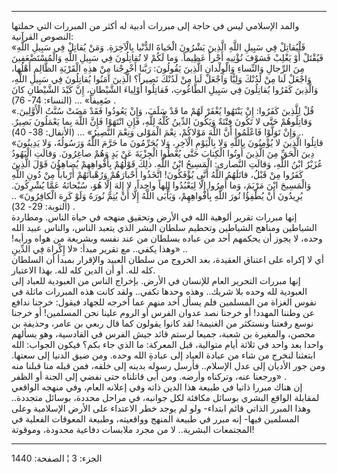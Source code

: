 ------------------------------------------------------------------------

والمد الإسلامي ليس في حاجة إلى مبررات أدبية له أكثر من المبررات التي
حملتها النصوص القرآنية:  
«فَلْيُقاتِلْ فِي سَبِيلِ اللَّهِ الَّذِينَ يَشْرُونَ الْحَياةَ الدُّنْيا بِالْآخِرَةِ. وَمَنْ يُقاتِلْ فِي
سَبِيلِ اللَّهِ فَيُقْتَلْ أَوْ يَغْلِبْ فَسَوْفَ نُؤْتِيهِ أَجْراً عَظِيماً. وَما لَكُمْ لا تُقاتِلُونَ فِي
سَبِيلِ اللَّهِ وَالْمُسْتَضْعَفِينَ مِنَ الرِّجالِ وَالنِّساءِ وَالْوِلْدانِ الَّذِينَ يَقُولُونَ: رَبَّنا
أَخْرِجْنا مِنْ هذِهِ الْقَرْيَةِ الظَّالِمِ أَهْلُها، وَاجْعَلْ لَنا مِنْ لَدُنْكَ وَلِيًّا وَاجْعَلْ لَنا مِنْ
لَدُنْكَ نَصِيراً؟ الَّذِينَ آمَنُوا يُقاتِلُونَ فِي سَبِيلِ اللَّهِ، وَالَّذِينَ كَفَرُوا يُقاتِلُونَ فِي
سَبِيلِ الطَّاغُوتِ، فَقاتِلُوا أَوْلِياءَ الشَّيْطانِ، إِنَّ كَيْدَ الشَّيْطانِ كانَ ضَعِيفاً» ...
(النساء: 74- 76) .  
«قُلْ لِلَّذِينَ كَفَرُوا: إِنْ يَنْتَهُوا يُغْفَرْ لَهُمْ ما قَدْ سَلَفَ، وَإِنْ يَعُودُوا فَقَدْ مَضَتْ سُنَّتُ
الْأَوَّلِينَ. وَقاتِلُوهُمْ حَتَّى لا تَكُونَ فِتْنَةٌ وَيَكُونَ الدِّينُ كُلُّهُ لِلَّهِ، فَإِنِ انْتَهَوْا فَإِنَّ
اللَّهَ بِما يَعْمَلُونَ بَصِيرٌ. وَإِنْ تَوَلَّوْا فَاعْلَمُوا أَنَّ اللَّهَ مَوْلاكُمْ، نِعْمَ الْمَوْلى وَنِعْمَ
النَّصِيرُ» ... (الأنفال: 38- 40) ..  
«قاتِلُوا الَّذِينَ لا يُؤْمِنُونَ بِاللَّهِ وَلا بِالْيَوْمِ الْآخِرِ، وَلا يُحَرِّمُونَ ما حَرَّمَ اللَّهُ
وَرَسُولُهُ، وَلا يَدِينُونَ دِينَ الْحَقِّ مِنَ الَّذِينَ أُوتُوا الْكِتابَ حَتَّى يُعْطُوا الْجِزْيَةَ عَنْ يَدٍ
وَهُمْ صاغِرُونَ. وَقالَتِ الْيَهُودُ عُزَيْرٌ ابْنُ اللَّهِ، وَقالَتِ النَّصارى: الْمَسِيحُ ابْنُ اللَّهِ.
ذلِكَ قَوْلُهُمْ بِأَفْواهِهِمْ يُضاهِؤُنَ قَوْلَ الَّذِينَ كَفَرُوا مِنْ قَبْلُ، قاتَلَهُمُ اللَّهُ أَنَّى
يُؤْفَكُونَ! اتَّخَذُوا أَحْبارَهُمْ وَرُهْبانَهُمْ أَرْباباً مِنْ دُونِ اللَّهِ وَالْمَسِيحَ ابْنَ مَرْيَمَ، وَما
أُمِرُوا إِلَّا لِيَعْبُدُوا إِلهاً واحِداً، لا إِلهَ إِلَّا هُوَ، سُبْحانَهُ عَمَّا يُشْرِكُونَ. يُرِيدُونَ
أَنْ يُطْفِؤُا نُورَ اللَّهِ بِأَفْواهِهِمْ، وَيَأْبَى اللَّهُ إِلَّا أَنْ يُتِمَّ نُورَهُ وَلَوْ كَرِهَ الْكافِرُونَ»
.. (التوبة: 29- 32) .  
إنها مبررات تقرير ألوهية الله في الأرض وتحقيق منهجه في حياة الناس.
ومطاردة الشياطين ومناهج الشياطين وتحطيم سلطان البشر الذي يتعبد الناس،
والناس عبيد الله وحده، لا يجوز أن يحكمهم أحد من عباده بسلطان من عند نفسه
وبشريعة من هواه ورأيه! وهذا يكفي.. مع تقرير مبدأ: «لا إِكْراهَ فِي الدِّينِ»
..  
أي لا إكراه على اعتناق العقيدة، بعد الخروج من سلطان العبيد والإقرار
بمبدأ أن السلطان كله لله. أو أن الدين كله لله. بهذا الاعتبار.  
إنها مبررات التحرير العام للإنسان في الأرض. بإخراج الناس من العبودية
للعباد إلى العبودية لله وحده بلا شريك.. وهذه وحدها تكفي.. ولقد كانت هذه
المبررات ماثلة في نفوس الغزاة من المسلمين فلم يسأل أحد منهم عما أخرجه
للجهاد فيقول: خرجنا ندافع عن وطننا المهدد! أو خرجنا نصد عدوان الفرس أو
الروم علينا نحن المسلمين! أو خرجنا نوسع رقعتنا ونستكثر من الغنيمة! لقد
كانوا يقولون كما قال ربعي بن عامر، وحذيفة بن محصن، والمغيرة بن شعبة،
جميعا لرستم قائد جيش الفرس في القادسية، وهو يسألهم واحدا بعد واحد في
ثلاثة أيام متوالية، قبل المعركة: ما الذي جاء بكم؟ فيكون الجواب: الله
ابتعثنا لنخرج من شاء من عبادة العباد إلى عبادةِ الله وحده. ومن ضيق الدنيا
إلى سعتها. ومن جور الأديان إلى عدل الإسلام.. فأرسل رسوله بدينه إلى خلقه،
فمن قبله منا قبلنا منه ورجعنا عنه، وتركناه وأرضه. ومن أبى قاتلناه حتى
نفضي إلى الجنة أو الظفر» .  
إن هناك مبررا ذاتيا في طبيعة هذا الدين ذاته وفي إعلانه العام، وفي منهجه
الواقعي لمقابلة الواقع البشري بوسائل مكافئة لكل جوانبه، في مراحل محددة،
بوسائل متجددة.. وهذا المبرر الذاتي قائم ابتداء- ولو لم يوجد خطر الاعتداء
على الأرض الإسلامية وعلى المسلمين فيها- إنه مبرر في طبيعة المنهج
وواقعيته، وطبيعة المعوقات الفعلية في المجتمعات البشرية.. لا من مجرد
ملابسات دفاعية محدودة، وموقوتة!

------------------------------------------------------------------------

الجزء: 3 ¦ الصفحة: 1440
